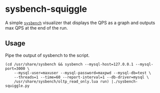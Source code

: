 # sysbench-squiggle

A simple [`sysbench`](https://github.com/akopytov/sysbench) visualizer that
displays the QPS as a graph and outputs max QPS at the end of the run.

## Usage

Pipe the output of sysbench to the script.

```
(cd /usr/share/sysbench && sysbench --mysql-host=127.0.0.1 --mysql-port=3000 \
    --mysql-user=maxuser --mysql-password=maxpwd --mysql-db=test \
    --threads=1 --time=60 --report-interval=1 --db-driver=mysql \
    /usr/share/sysbench/oltp_read_only.lua run) |./sysbench-squiggle.py
```
